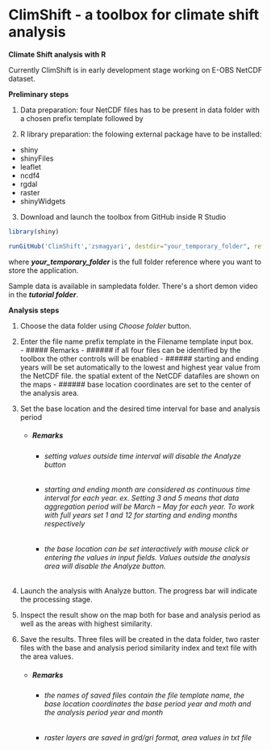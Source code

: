 # ClimShift - a toolbox for climate shift analysis
**Climate Shift analysis with R**

Currently ClimShift is in early development stage working on E-OBS NetCDF dataset.

**Preliminary steps**

    
  1. Data preparation: four NetCDF files has to be present in data folder with a chosen prefix template followed by

  2. R library preparation: the folowing external package have to be installed:
          
 - shiny            
 - shinyFiles            
 - leaflet          
 - ncdf4         
 - rgdal        
 - raster        
 - shinyWidgets

  3. Download and launch the toolbox from GitHub inside R Studio

```R
library(shiny)

runGitHub('ClimShift','zsmagyari', destdir="your_temporary_folder", ref="main")
```
where ***your_temporary_folder*** is the full folder reference where you want to store the application.

Sample data is available in sampledata folder. There's a short demon video in the ***tutorial folder***.


**Analysis steps**

  1. Choose the data folder using *Choose folder* button.
  2. Enter the file name prefix template in the Filename template input box.<br>         - ##### Remarks
            - ###### if all four files can be identified by the toolbox the other controls will be enabled
            - ###### starting and ending years will be set automatically to the lowest and highest year value from the NetCDF file. the spatial extent of the NetCDF datafiles are shown on the maps 
            - ###### base location coordinates are set to the center of the analysis area.
 3. Set the base location and the desired time interval for base and analysis period

     - ##### Remarks
        - ###### setting values outside time interval will disable the Analyze button
        - ###### starting and ending month are considered as continuous time interval for each year. ex. Setting 3 and 5 means that data aggregation period will be March – May for each year. To work with full years set 1 and 12 for starting and ending months respectively
        - ###### the base location can be set interactively with mouse click or entering the values in input fields. Values outside the analysis area will disable the Analyze button. 

4. Launch the analysis with Analyze button. The progress bar will indicate the processing stage.

5. Inspect the result show on the map both for base and analysis period as well as the areas with highest similarity.

6. Save the results. Three files will be created in the data folder, two raster files with the base and analysis period similarity index and text file with the area values.

     - ##### Remarks
        - ###### the names of saved files contain the file template name, the base location coordinates the base period year and moth and the analysis period year and month
        - ###### raster layers are saved in grd/gri format, area values in txt file

